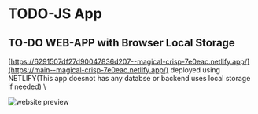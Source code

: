 # TODO-JS App
## TO-DO WEB-APP with Browser Local Storage
[https://6291507df27d90047836d207--magical-crisp-7e0eac.netlify.app/](https://main--magical-crisp-7e0eac.netlify.app/)
deployed using NETLIFY(This app doesnot has any databse or backend uses local storage if needed) \

![website preview](https://i.ibb.co/ynYfFS8/Screenshot-6.png)
